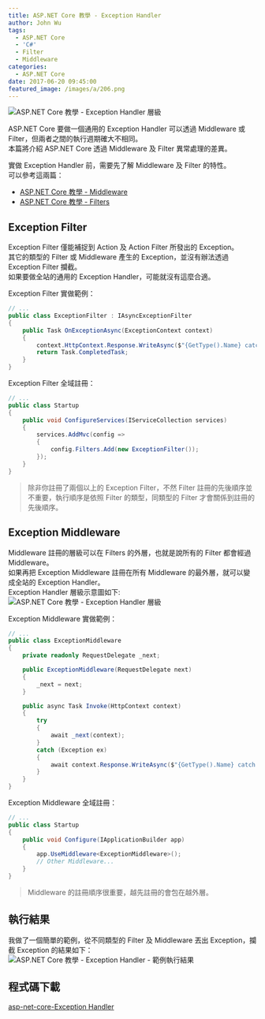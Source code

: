 ```yaml
---
title: ASP.NET Core 教學 - Exception Handler
author: John Wu
tags:
  - ASP.NET Core
  - 'C#'
  - Filter
  - Middleware
categories:
  - ASP.NET Core
date: 2017-06-20 09:45:00
featured_image: /images/a/206.png
---
```

![ASP.NET Core 教學 - Exception Handler 層級](/images/a/206.png)

ASP.NET Core 要做一個通用的 Exception Handler 可以透過 Middleware 或 Filter，但兩者之間的執行週期確大不相同。  
本篇將介紹 ASP.NET Core 透過 Middleware 及 Filter 異常處理的差異。  

<!-- more -->

實做 Exception Handler 前，需要先了解 Middleware 及 Filter 的特性。  
可以參考這兩篇：
* [ASP.NET Core 教學 - Middleware](/article/asp-net-core-middleware.html)  
* [ASP.NET Core 教學 - Filters](/article/asp-net-core-filters.html)  

## Exception Filter

Exception Filter 僅能補捉到 Action 及 Action Filter 所發出的 Exception。  
其它的類型的 Filter 或 Middleware 產生的 Exception，並沒有辦法透過 Exception Filter 攔截。  
如果要做全站的通用的 Exception Handler，可能就沒有這麼合適。  

Exception Filter 實做範例：
```cs
// ...
public class ExceptionFilter : IAsyncExceptionFilter
{
    public Task OnExceptionAsync(ExceptionContext context)
    {
        context.HttpContext.Response.WriteAsync($"{GetType().Name} catch exception. Message: {context.Exception.Message}");
        return Task.CompletedTask;
    }
}
```

Exception Filter 全域註冊：
```cs
// ...
public class Startup
{
    public void ConfigureServices(IServiceCollection services)
    {
        services.AddMvc(config =>
        {
            config.Filters.Add(new ExceptionFilter());
        });
    }
}
```
> 除非你註冊了兩個以上的 Exception Filter，不然 Filter 註冊的先後順序並不重要，執行順序是依照 Filter 的類型，同類型的 Filter 才會關係到註冊的先後順序。

## Exception Middleware

Middleware 註冊的層級可以在 Filters 的外層，也就是說所有的 Filter 都會經過 Middleware。  
如果再把 Exception Middleware 註冊在所有 Middleware 的最外層，就可以變成全站的 Exception Handler。  
Exception Handler 層級示意圖如下:
![ASP.NET Core 教學 - Exception Handler 層級](/images/a/206.png)

Exception Middleware 實做範例：
```cs
// ...
public class ExceptionMiddleware
{
    private readonly RequestDelegate _next;

    public ExceptionMiddleware(RequestDelegate next)
    {
        _next = next;
    }

    public async Task Invoke(HttpContext context)
    {
        try
        {
            await _next(context);
        }
        catch (Exception ex)
        {
            await context.Response.WriteAsync($"{GetType().Name} catch exception. Message: {ex.Message}");
        }
    }
}
```

Exception Middleware 全域註冊：
```cs
// ...
public class Startup
{
    public void Configure(IApplicationBuilder app)
    {
        app.UseMiddleware<ExceptionMiddleware>();
        // Other Middleware...
    }
}
```
> Middleware 的註冊順序很重要，越先註冊的會包在越外層。

## 執行結果

我做了一個簡單的範例，從不同類型的 Filter 及 Middleware 丟出 Exception，攔截 Exception 的結果如下：
![ASP.NET Core 教學 - Exception Handler - 範例執行結果](/images/a/206.gif)

## 程式碼下載

[asp-net-core-Exception Handler](https://github.com/johnwu1114/asp-net-core-exception-handler)
